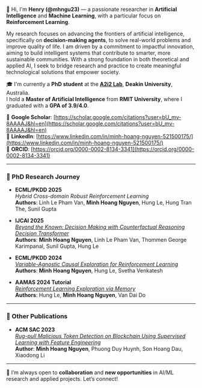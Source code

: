 👋 Hi, I'm **Henry (@mhngu23)** — a passionate researcher in **Artificial Intelligence** and **Machine Learning**, with a particular focus on **Reinforcement Learning**.

My research focuses on advancing the frontiers of artificial intelligence, specifically on **decision-making agents**, to solve real-world problems and improve quality of life. I am driven by a commitment to impactful innovation, aiming to build intelligent systems that contribute to smarter, more sustainable communities. With a strong foundation in both theoretical and applied AI, I seek to bridge research and practice to create meaningful technological solutions that empower society.

🎓 I'm currently a **PhD student** at the **[A2i2 Lab](https://www.deakin.edu.au/a2i2)**, **Deakin University**, Australia.  
I hold a **Master of Artificial Intelligence** from **RMIT University**, where I graduated with a **GPA of 3.9/4.0**.


📌 **Google Scholar**: [https://scholar.google.com/citations?user=bU_mv-8AAAAJ&hl=en](https://scholar.google.com/citations?user=bU_mv-8AAAAJ&hl=en)  
🔗 **LinkedIn**: [https://www.linkedin.com/in/minh-hoang-nguyen-521500175/](https://www.linkedin.com/in/minh-hoang-nguyen-521500175/)  
🧬 **ORCID**: [https://orcid.org/0000-0002-8134-3341](https://orcid.org/0000-0002-8134-3341)

---

### 📖 PhD Research Journey

- **ECML/PKDD 2025**  
  *Hybrid Cross-domain Robust Reinforcement Learning*  
  **Authors**: Linh Le Pham Van, **Minh Hoang Nguyen**, Hung Le, Hung Tran The, Sunil Gupta

- **IJCAI 2025**  
  *[Beyond the Known: Decision Making with Counterfactual Reasoning Decision Transformer](https://arxiv.org/pdf/2505.09114)*  
  **Authors**: **Minh Hoang Nguyen**, Linh Le Pham Van, Thommen George Karimpanal, Sunil Gupta, Hung Le  


- **ECML/PKDD 2024**  
  *[Variable-Agnostic Causal Exploration for Reinforcement Learning](https://doi.org/10.1007/978-3-031-70344-7_13)*  
  **Authors**: **Minh Hoang Nguyen**, Hung Le, Svetha Venkatesh

- **AAMAS 2024 Tutorial**  
  *[Reinforcement Learning Exploration via Memory](https://github.com/rl-memory-exploration-tutorial/rl-memory-exploration-tutorial.github.io)*  
  **Authors**: Hung Le, **Minh Hoang Nguyen**, Van Dai Do

---

### 📄 Other Publications

- **ACM SAC 2023**  
  *[Rug-pull Malicious Token Detection on Blockchain Using Supervised Learning with Feature Engineering](https://doi.org/10.1145/3579375.3579385)*  
  **Author**: **Minh Hoang Nguyen**, Phuong Duy Huynh, Son Hoang Dau, Xiaodong Li

---

🤝 I’m always open to **collaboration** and **new opportunities** in AI/ML research and applied projects. Let’s connect!


<!---
mhngu23/mhngu23 is a ✨ special ✨ repository because its `README.md` (this file) appears on your GitHub profile.
You can click the Preview link to take a look at your changes.
--->
